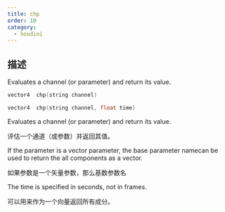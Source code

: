 ```yaml
---
title: chp
order: 10
category:
  - houdini
---
```

    
## 描述

Evaluates a channel (or parameter) and return its value.

```c
vector4  chp(string channel)
```

```c
vector4  chp(string channel, float time)
```

Evaluates a channel (or parameter) and return its value.

评估一个通道（或参数）并返回其值。

If the parameter is a vector parameter, the base parameter namecan be used to
return the all components as a vector.

如果参数是一个矢量参数，那么基数参数名

The time is specified in seconds, not in frames.

可以用来作为一个向量返回所有成分。
